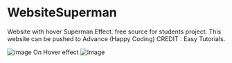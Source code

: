 # WebsiteSuperman
Website with hover Superman Effect. free source for students project. This website can be pushed to Advance (Happy Coding)
CREDIT : Easy Tutorials.

![image](https://user-images.githubusercontent.com/91134716/156272187-1eab12a5-405a-4881-bd77-fda1770227f5.png)
On Hover effect
![image](https://user-images.githubusercontent.com/91134716/156272253-ba06591a-f506-400d-807d-ebe0145c7289.png)
